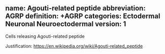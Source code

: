 name: Agouti-related peptide 
abbreviation: AGRP 
definition: +AGRP 
categories: Ectodermal Neuronal Neuroectodermal version: 1
---

Cells releasing Agouti-related peptide

Justification: 
https://en.wikipedia.org/wiki/Agouti-related_peptide

